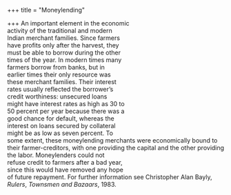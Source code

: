 +++
title = "Moneylending"

+++
An important element in the economic  
activity of the traditional and modern  
Indian merchant families. Since farmers  
have profits only after the harvest, they  
must be able to borrow during the other  
times of the year. In modern times many  
farmers borrow from banks, but in  
earlier times their only resource was  
these merchant families. Their interest  
rates usually reflected the borrower’s  
credit worthiness: unsecured loans  
might have interest rates as high as 30 to  
50 percent per year because there was a  
good chance for default, whereas the  
interest on loans secured by collateral  
might be as low as seven percent. To  
some extent, these moneylending merchants were economically bound to  
their farmer-creditors, with one providing the capital and the other providing  
the labor. Moneylenders could not  
refuse credit to farmers after a bad year,  
since this would have removed any hope  
of future repayment. For further information see Christopher Alan Bayly,  
*Rulers*, *Townsmen and Bazaars*, 1983.